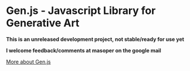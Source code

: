 
# Gen.js - Javascript Library for Generative Art

__This is an unreleased development project, not stable/ready for use yet__

__I welcome feedback/comments at masoper on the google mail__

[More about Gen.js](http://blog.marksoper.net/gen "About Gen.js - Javascript Library for Generative Art")

